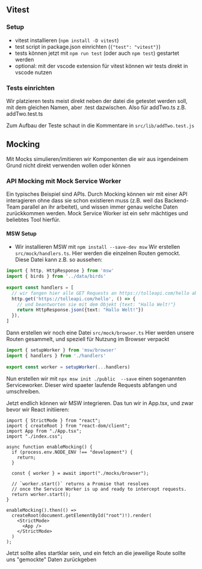 ## Vitest

### Setup

- vitest installieren (`npm install -D vitest`)
- test script in package.json einrichten (`{"test": "vitest"}`)
- tests können jetzt mit `npm run test` (oder auch `npm test`) gestartet werden
- optional: mit der vscode extension für vitest können wir tests direkt in vscode nutzen

### Tests einrichten

Wir platzieren tests meist direkt neben der datei die getestet werden soll, 
mit dem gleichen Namen, aber .test dazwischen. Also für addTwo.ts z.B. addTwo.test.ts

Zum Aufbau der Teste schaut in die Kommentare in `src/lib/addTwo.test.js`





## Mocking
Mit Mocks simulieren/imitieren wir Komponenten die wir aus irgendeinem Grund nicht direkt verwenden wollen oder können

### API Mocking mit Mock Service Worker
Ein typisches Beispiel sind APIs. Durch Mocking können wir mit einer API interagieren ohne dass sie schon existieren muss (z.B. weil das Backend-Team
parallel an ihr arbeitet), und wissen immer genau welche Daten zurückkommen werden.
Mock Service Worker ist ein sehr mächtiges und beliebtes Tool hierfür.


#### MSW Setup
- Wir installieren MSW mit `npm install --save-dev msw`
Wir erstellen `src/mock/handlers.ts`. Hier werden die einzelnen Routen gemockt.
Diese Datei kann z.B. so aussehen:

```ts
import { http, HttpResponse } from 'msw'
import { birds } from '../data/birds'
 
export const handlers = [
  // wir fangen hier alle GET Requests an https://tolleapi.com/hello ab
  http.get('https://tolleapi.com/hello', () => {
    // und beantworten sie mit dem Objekt {text: "Hallo Welt!"}
    return HttpResponse.json({text: "Hallo Welt!"})
  }),
]
```

Dann erstellen wir noch eine Datei `src/mock/browser.ts`
Hier werden unsere Routen gesammelt, und speziell für Nutzung im Browser verpackt
```ts
import { setupWorker } from 'msw/browser'
import { handlers } from './handlers'
 
export const worker = setupWorker(...handlers)
```

Nun erstellen wir mit `npx msw init ./public  --save` einen sogenannten Serviceworker.
Dieser wird spaeter laufende Requests abfangen und umschreiben.

Jetzt endlich können wir MSW integrieren. 
Das tun wir in App.tsx, und zwar bevor wir React initiieren:

```tsx
import { StrictMode } from "react";
import { createRoot } from "react-dom/client";
import App from "./App.tsx";
import "./index.css";

async function enableMocking() {
  if (process.env.NODE_ENV !== "development") {
    return;
  }

  const { worker } = await import("./mocks/browser");

  // `worker.start()` returns a Promise that resolves
  // once the Service Worker is up and ready to intercept requests.
  return worker.start();
}

enableMocking().then(() =>
  createRoot(document.getElementById("root")!).render(
    <StrictMode>
      <App />
    </StrictMode>
  )
);

```

Jetzt sollte alles startklar sein, und ein fetch an die jeweilige Route sollte uns "gemockte" Daten zurückgeben